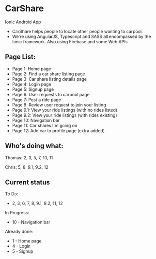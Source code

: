# CarShare
Ionic Android App

* CarShare helps people to locate other people wanting to carpool.
* We're using AngularJS, Typescript and SASS all encompassed by the Ionic framework. Also using Firebase and some Web APIs.

## Page List:

* Page 1: Home page
* Page 2: Find a car share listing page
* Page 3: Car share listing details page
* Page 4: Login page
* Page 5: Signup page
* Page 6: User requests to carpool page
* Page 7: Post a ride page
* Page 8: Review user request to join your listing
* Page 9.1: View your ride listings (with no rides listed)
* Page 9.2: View your ride listings (with rides existing)
* Page 10: Navigation bar
* Page 11: Car shares I'm going on
* Page 12: Add car to profile page (extra added)

## Who's doing what:

Thomas: 2, 3, 5, 7, 10, 11

Chris: 5, 8, 9.1, 9.2, 12

## Current status

To Do:
* 2, 3, 6, 7, 8, 9.1, 9.2, 11, 12

In Progress:
* 10 - Navigation bar

Already done:
* 1 - Home page
* 4 - Login
* 5 - Signup
